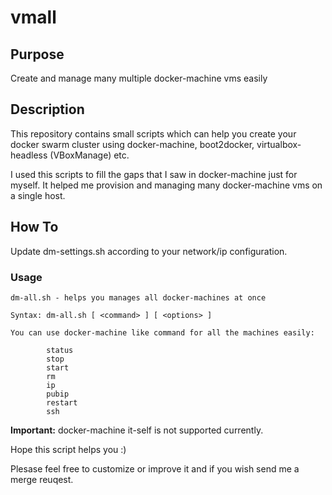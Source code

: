 # vmall

## Purpose

Create and manage many multiple docker-machine vms easily

## Description

This repository contains small scripts which can help you create your docker swarm cluster using docker-machine, boot2docker, virtualbox-headless (VBoxManage) etc.

I used this scripts to fill the gaps that I saw in docker-machine just for myself. It helped me provision and managing many docker-machine vms on a single host. 

## How To

Update dm-settings.sh according to your network/ip configuration. 

### Usage

```
dm-all.sh - helps you manages all docker-machines at once

Syntax: dm-all.sh [ <command> ] [ <options> ]

You can use docker-machine like command for all the machines easily:

        status
        stop
        start
        rm
        ip
        pubip
        restart
        ssh
```

**Important:** docker-machine it-self is not supported currently.

Hope this script helps you :)

Plesase feel free to customize or improve it and if you wish send me a merge reuqest.
